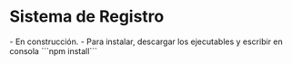 <h1> Sistema de Registro</h1>
- En construcción.
- Para instalar, descargar los ejecutables y escribir en consola ```npm install```
